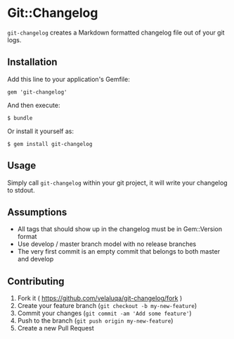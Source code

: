 # Git::Changelog

`git-changelog` creates a Markdown formatted changelog file out of
your git logs.

## Installation

Add this line to your application's Gemfile:

    gem 'git-changelog'

And then execute:

    $ bundle

Or install it yourself as:

    $ gem install git-changelog

## Usage

Simply call `git-changelog` within your git project, it will write
your changelog to stdout.

## Assumptions

* All tags that should show up in the changelog must be in Gem::Version format
* Use develop / master branch model with no release branches
* The very first commit is an empty commit that belongs to both master
  and develop

## Contributing

1. Fork it ( https://github.com/velaluqa/git-changelog/fork )
2. Create your feature branch (`git checkout -b my-new-feature`)
3. Commit your changes (`git commit -am 'Add some feature'`)
4. Push to the branch (`git push origin my-new-feature`)
5. Create a new Pull Request
